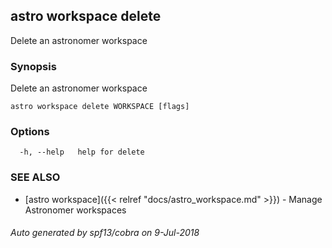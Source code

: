 ## astro workspace delete

Delete an astronomer workspace

### Synopsis

Delete an astronomer workspace

```
astro workspace delete WORKSPACE [flags]
```

### Options

```
  -h, --help   help for delete
```

### SEE ALSO

* [astro workspace]({{< relref "docs/astro_workspace.md" >}})	 - Manage Astronomer workspaces

###### Auto generated by spf13/cobra on 9-Jul-2018
